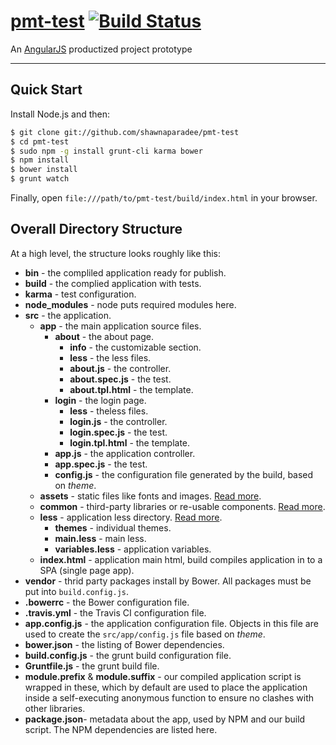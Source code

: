 # [pmt-test](http://shawnaparadee.github.com/pmt-test) [![Build Status](https://travis-ci.org/shawnaparadee/pmt-test.svg?branch=master)](https://travis-ci.org/shawnaparadee/pmt-test)

An [AngularJS](http://angularjs.org) productized project prototype

***

## Quick Start

Install Node.js and then:

```sh
$ git clone git://github.com/shawnaparadee/pmt-test
$ cd pmt-test
$ sudo npm -g install grunt-cli karma bower
$ npm install
$ bower install
$ grunt watch
```

Finally, open `file:///path/to/pmt-test/build/index.html` in your browser.

## Overall Directory Structure

At a high level, the structure looks roughly like this:


* **bin** - the compliled application ready for publish.
* **build** - the complied application with tests.
* **karma** - test configuration.
* **node_modules** - node puts required modules here.
* **src** - the application.
  * **app** - the main application source files.
    * **about** - the about page.
      * **info** - the customizable section.
      * **less** - the less files.
      * **about.js** - the controller.
      * **about.spec.js** - the test.
      * **about.tpl.html** - the template.
    * **login** - the login page.
      * **less** - theless files.
      * **login.js** - the controller.
      * **login.spec.js** - the test.
      * **login.tpl.html** - the template.
    * **app.js** - the application controller.
    * **app.spec.js** - the test.
    * **config.js** - the configuration file generated by the build, based on _theme_.
  * **assets** - static files like fonts and images. [Read more](src/assets/README.md).
  * **common** - third-party libraries or re-usable components. [Read more](src/common/README.md).
  * **less** - application less directory. [Read more](src/less/README.md).
      * **themes** - individual themes.
      * **main.less** - main less.
      * **variables.less** - application variables.
  * **index.html** - application main html, build compiles application in to a SPA (single page app).
* **vendor** - thrid party packages install by Bower. All packages must be put into ```build.config.js```.
* **.bowerrc** - the Bower configuration file.
* **.travis.yml** - the Travis CI configuration file.
* **app.config.js** - the application configuration file. Objects in this file are used to create the ```src/app/config.js``` file based on _theme_.
* **bower.json** - the listing of Bower dependencies.
* **build.config.js** - the grunt build configuration file.
* **Gruntfile.js** - the grunt build file.
* **module.prefix** & **module.suffix** - our compiled application script is wrapped in these, which by default are used to place the application inside a self-executing anonymous function to ensure no clashes with other libraries.
* **package.json**- metadata about the app, used by NPM and our build script. The NPM dependencies are listed here.
